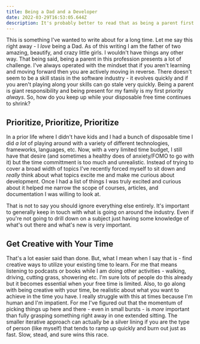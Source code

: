 ```yaml
---
title: Being a Dad and a Developer 
date: 2022-03-29T16:53:05.644Z
description: It's probably better to read that as being a parent first and foremost as well as a developer. Without a doubt having kids is one of the best things that's ever happened to me. But, how do you balance the responsibilities of being a parent and trying to stay up to date in an industry constantly trying to leave you behind?
---
```


This is something I've wanted to write about for a long time. Let me say this right away - I _love_ being a Dad. As of this writing I am the father of two amazing, beautify, and crazy little girls. I wouldn't have things any other way. That being said, being a parent in this profession presents a lot of challenge. I've always operated with the mindset that if you aren't learning and moving forward then you are actively moving in reverse. There doesn't seem to be a skill stasis in the software industry - it evolves quickly and if you aren't playing along your skills can go stale very quickly. Being a parent is giant responsibility and being present for my family is my first priority _always_. So, how do you keep up while your disposable free time continues to shrink?

## Prioritize, Prioritize, Prioritize

In a prior life where I didn't have kids and I had a bunch of disposable time I did _a lot_ of playing around with a variety of different technologies, frameworks, languages, etc. Now, with a very limited time budget, I still have that desire (and sometimes a healthy does of anxiety/FOMO to go with it) but the time committment is too much and unrealistic. Instead of trying to cover a broad width of topics I've recently forced myself to sit down and _really_ think about what topics excite me and make me curious about development. Once I had a list of things I was truly excited and curious about it helped me narrow the scope of courses, articles, and documentation I was willing to look at.

That is not to say you should ignore everything else entirely. It's important to generally keep in touch with what is going on around the industry. Even if you're not going to drill down on a subject just having some knowledge of what's out there and what's new is very important.

## Get Creative with Your Time

That's a lot easier said than done. But, what I mean when I say that is - find creative ways to utilize your existing time to learn. For me that means listening to podcasts or books while I am doing other activities - walking, driving, cutting grass, showering etc. I'm sure lots of people do this already but it becomes essential when your free time is limited. Also, to go along with being creative with your time, be realistic about what you want to achieve in the time you have. I really struggle with this at times because I'm human and I'm impatient. For me I've figured out that the momentum of picking things up here and there - even in small bursts - is _more_ important than fully grasping something right away in one extended sitting. The smaller iterative approach can actually be a silver lining if you are the type of person (like myself) that tends to ramp up quickly and burn out just as fast. Slow, stead, and sure wins this race.


